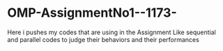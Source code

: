 # OMP-AssignmentNo1--1173-
Here i pushes my codes that are using in the Assignment Like sequential and parallel codes to judge their behaviors and their performances
